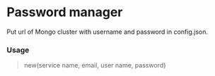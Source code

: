 # Password manager

Put url of Mongo cluster with username and password in config.json. <br>

### Usage

> new(service name, email, user name, password)

